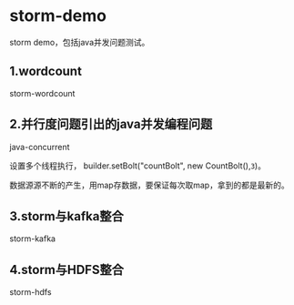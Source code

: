 # storm-demo
storm demo，包括java并发问题测试。    


## 1.wordcount
storm-wordcount  


## 2.并行度问题引出的java并发编程问题
java-concurrent   
  
设置多个线程执行， builder.setBolt("countBolt", new CountBolt(),`3`)。   

数据源源不断的产生，用map存数据，要保证每次取map，拿到的都是最新的。 

## 3.storm与kafka整合
storm-kafka

## 4.storm与HDFS整合
storm-hdfs